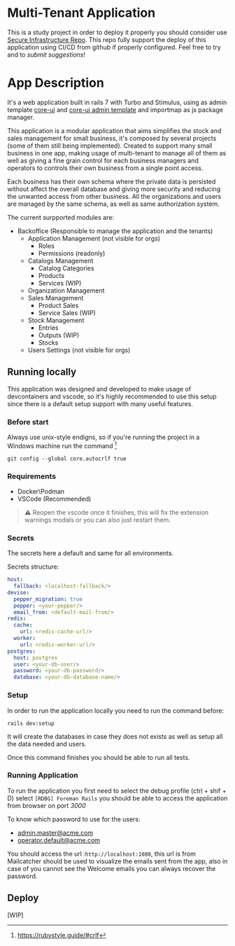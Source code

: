 # Multi-Tenant Application

This is a study project in order to deploy it properly you should consider use [Secure Infrastructure Repo](https://github.com/guilhermecaixeta/secure-infrastructure).
This repo fully support the deploy of this application using CI/CD from github if properly configured.
Feel free to try and to *submit suggestions*!

# App Description

It's a web application built in rails 7 with Turbo and Stimulus, using as admin template [core-ui](https://coreui.io/bootstrap/docs/getting-started/introduction/) and [core-ui admin template](https://coreui.io/bootstrap/docs/templates/admin-dashboard/) and importmap as js package manager.

This application is a modular application that aims simplifies the stock and sales management for small business, it's composed by several projects (some of them still being implemented). Created to support many small business in one app, making usage of multi-tenant to manage all of them as well as giving a fine grain control for each business managers and operators to controls their own business from a single point access.

Each business has their own schema where the private data is persisted without affect the overall database and giving more security and reducing the unwanted access from other business. All the organizations and users are managed by the same schema, as well as same authorization system.

The current surpported modules are:
- Backoffice (Responsible to manage the application and the tenants)
  - Application Management (not visible for orgs)
    - Roles
    - Permissions (readonly)
  - Catalogs Management
    - Catalog Categories
    - Products
    - Services (WIP)
  - Organization Management
  - Sales Management
    - Product Sales
    - Service Sales (WIP)
  - Stock Management
    - Entries
    - Outputs (WIP)
    - Stocks
  - Users Settings (not visible for orgs)

## Running locally

This application was designed and developed to make usage of devcontainers and vscode, so it's highly recommended to use this setup since there is a default setup support with many useful features.

### Before start

Always use unix-style endigns, so if you're running the project in a Windows machine run the command [^1]

[^1]: https://rubystyle.guide/#crlf

```shell
git config --global core.autocrlf true
```

### Requirements

- Docker\Podman
- VSCode (Recommended)

> ⚠️ Reopen the vscode once it finishes, this will fix the extension warnings modals or you can also just restart them.

### Secrets

The secrets here a default and same  for all environments.


Secrets structure:

```yml
host:
  fallback: <localhost-fallback/>
devise:
  pepper_migration: true
  pepper: <your-pepper/>
  email_from: <default-mail-from/>  
redis:
  cache:
    url: <redis-cache-url/>
  worker:
    url: <redis-worker-url/>
postgres:
  host: postgres
  user: <your-db-user/>
  password: <your-db-password/>
  database: <your-db-database-name/>
```

### Setup

In order to run the application locally you need to run the command before:

```shell
rails dev:setup
```

It will create the databases in case they does not exists as well as setup all the data needed and users.

Once this command finishes you should be able to run all tests.

### Running Application

To run the application you first need to select the debug profile (ctrl + shif + D) select `[RDBG] Foreman Rails` you should be able to access the application from browser on port *3000*

To know which password to use for the users:

- admin.master@acme.com
- operator.default@acme.com

You should access the url :`http://localhost:1080`, this url is from Mailcatcher should be used to visualize the emails sent from the app, also in case of you cannot see the Welcome emails you can always recover the password.

## Deploy

[WIP]